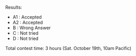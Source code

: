 Results:
- A1 : Accepted
- A2 : Accepted
- B  : Wrong Answer
- C  : Not tried
- D  : Not tried

Total contest time: 3 hours (Sat. October 19th, 10am Pacific)

